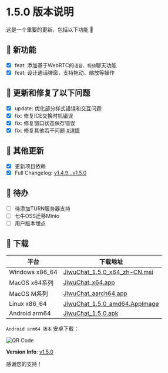 # 1.5.0 版本说明

这是一个重要的更新，包括以下功能 🧪

## 🔮 新功能

- [x] feat: 添加基于WebRTC的`语音、视频`聊天功能
- [x] feat: 设计通话弹窗，支持拖动、缩放等操作

## 🔨 更新和修复了以下问题

- [x] update: 优化部分样式错误和交互问题
- [x] fix: 修复ICE交换时机错误
- [x] fix: 修复窗口状态保存错误
- [x] fix: 修复其他若干问题 [#详情](https://github.com/KiWi233333/jiwu-mall-chat-tauri/compare/v1.4.9...v1.5.0)

## 🧿 其他更新

- [x] 更新项目依赖
- [x] Full Changelog: [v1.4.9...v1.5.0](https://github.com/KiWi233333/jiwu-mall-chat-tauri/compare/v1.4.9...v1.5.0)

## 📌 待办

- [ ] 待添加TURN服务器支持
- [ ] 七牛OSS迁移Minio
- [ ] 用户版本埋点

## 🧪 下载

| 平台           | 下载地址                                                                                                                                   |
| -------------- | ------------------------------------------------------------------------------------------------------------------------------------------ |
| Windows x86_64 | [JiwuChat_1.5.0_x64_zh-CN.msi](https://github.com/KiWi233333/jiwu-mall-chat-tauri/releases/download/v1.5.0/JiwuChat_1.5.0_x64_zh-CN.msi)   |
| MacOS x64系列  | [JiwuChat_x64.app](https://github.com/KiWi233333/jiwu-mall-chat-tauri/releases/download/v1.5.0/JiwuChat_1.5.0_x64.dmg)                     |
| MacOS M系列    | [JiwuChat_aarch64.app](https://github.com/KiWi233333/jiwu-mall-chat-tauri/releases/download/v1.5.0/JiwuChat_1.5.0_aarch64.dmg)             |
| Linux x86_64   | [JiwuChat_1.5.0_amd64.AppImage](https://github.com/KiWi233333/jiwu-mall-chat-tauri/releases/download/v1.5.0/JiwuChat_1.5.0_amd64.AppImage) |
| Android arm64  | [JiwuChat_1.5.0.apk](https://github.com/KiWi233333/jiwu-mall-chat-tauri/releases/download/v1.5.0/JiwuChat_1.5.0.apk)                       |

<!-- JiwuChat_1.5.0.apk -->

`Android arm64 版本` 安卓下载：

![QR Code](https://api.jiwu.kiwi2333.top/res/qrcode/stream?content=https://github.com/KiWi233333/jiwu-mall-chat-tauri/releases/download/v1.5.0/JiwuChat_1.5.0.apk&w=200&h=200)

**Version Info**: [v1.5.0](https://github.com/KiWi233333/jiwu-mall-chat-tauri/blob/main/.github/releasemd/v1.5.0.md)

感谢您的支持！
